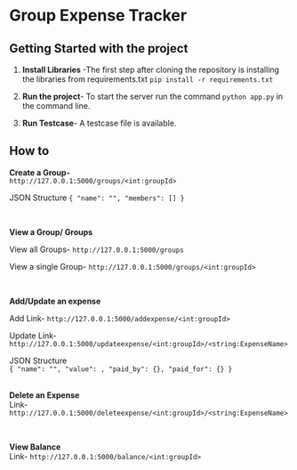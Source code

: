 # Group Expense Tracker

## Getting Started with the project

1. **Install Libraries** -The first step after cloning the repository is installing the libraries from requirements.txt `pip install -r requirements.txt`

2. **Run the project**- To start the server run the command `python app.py` in the command line.

3. **Run Testcase**- A testcase file is available. 

## How to

**Create a Group-** <br>
`
http://127.0.0.1:5000/groups/<int:groupId>
`

JSON Structure
`
{
"name": "",
"members": []
}
`

<br>

**View a Group/ Groups** 
<br>

View all Groups- 
`
http://127.0.0.1:5000/groups
`

View a single Group-
`
http://127.0.0.1:5000/groups/<int:groupId>
`

<br>

**Add/Update an expense**  <br>

Add Link-
`http://127.0.0.1:5000/addexpense/<int:groupId>
`

Update Link-
`
http://127.0.0.1:5000/updateexpense/<int:groupId>/<string:ExpenseName>
`

JSON Structure <br>
`
  {
    "name": "",
    "value": ,
    "paid_by": {},
    "paid_for": {}
  }
`
<br>
<br>

**Delete an Expense** <br>
Link- 
`
http://127.0.0.1:5000/deleteexpense/<int:groupId>/<string:ExpenseName>
`

<br>

**View Balance** <br>
Link-
`
http://127.0.0.1:5000/balance/<int:groupId>
`
